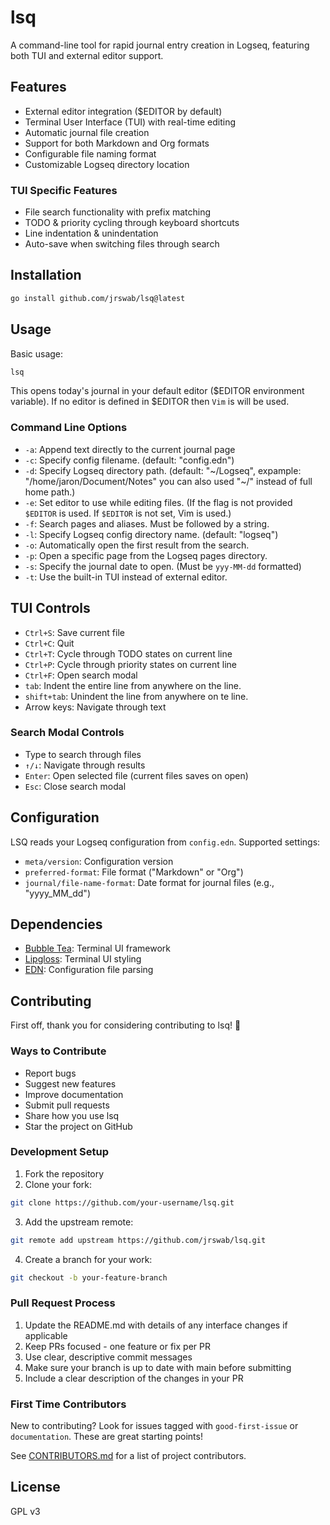 # lsq

A command-line tool for rapid journal entry creation in Logseq, featuring both TUI and external editor support.

## Features
- External editor integration ($EDITOR by default)
- Terminal User Interface (TUI) with real-time editing
- Automatic journal file creation
- Support for both Markdown and Org formats
- Configurable file naming format
- Customizable Logseq directory location

### TUI Specific Features
- File search functionality with prefix matching
- TODO & priority cycling through keyboard shortcuts
- Line indentation & unindentation
- Auto-save when switching files through search

## Installation

```bash
go install github.com/jrswab/lsq@latest
```

## Usage

Basic usage:
```bash
lsq
```

This opens today's journal in your default editor ($EDITOR environment variable).
If no editor is defined in $EDITOR then `Vim` is will be used.

### Command Line Options

- `-a`: Append text directly to the current journal page
- `-c`: Specify config filename. (default: "config.edn")
- `-d`: Specify Logseq directory path. (default: "~/Logseq", expample: "/home/jaron/Document/Notes" you can also used "~/" instead of full home path.)
- `-e`: Set editor to use while editing files. (If the flag is not provided `$EDITOR` is used. If `$EDITOR` is not set, Vim is used.)
- `-f`: Search pages and aliases. Must be followed by a string.
- `-l`: Specify Logseq config directory name. (default: "logseq")
- `-o`: Automatically open the first result from the search.
- `-p`: Open a specific page from the Logseq pages directory.
- `-s`: Specify the journal date to open. (Must be `yyy-MM-dd` formatted)
- `-t`: Use the built-in TUI instead of external editor.

## TUI Controls

- `Ctrl+S`: Save current file
- `Ctrl+C`: Quit
- `Ctrl+T`: Cycle through TODO states on current line
- `Ctrl+P`: Cycle through priority states on current line
- `Ctrl+F`: Open search modal
- `tab`: Indent the entire line from anywhere on the line.
- `shift+tab`: Unindent the line from anywhere on te line.
- Arrow keys: Navigate through text

### Search Modal Controls

- Type to search through files
- `↑/↓`: Navigate through results
- `Enter`: Open selected file (current files saves on open)
- `Esc`: Close search modal

## Configuration

LSQ reads your Logseq configuration from `config.edn`. Supported settings:

- `meta/version`: Configuration version
- `preferred-format`: File format ("Markdown" or "Org")
- `journal/file-name-format`: Date format for journal files (e.g., "yyyy_MM_dd")

## Dependencies

- [Bubble Tea](https://github.com/charmbracelet/bubbletea): Terminal UI framework
- [Lipgloss](https://github.com/charmbracelet/lipgloss): Terminal UI styling
- [EDN](https://olympos.io/encoding/edn): Configuration file parsing

## Contributing

First off, thank you for considering contributing to lsq! 🎉

### Ways to Contribute

- Report bugs
- Suggest new features
- Improve documentation
- Submit pull requests
- Share how you use lsq
- Star the project on GitHub

### Development Setup

1. Fork the repository
2. Clone your fork:
```bash
git clone https://github.com/your-username/lsq.git
```
3. Add the upstream remote:
```bash
git remote add upstream https://github.com/jrswab/lsq.git
```
4. Create a branch for your work:
```bash
git checkout -b your-feature-branch
```

### Pull Request Process

1. Update the README.md with details of any interface changes if applicable
2. Keep PRs focused - one feature or fix per PR
3. Use clear, descriptive commit messages
4. Make sure your branch is up to date with main before submitting
5. Include a clear description of the changes in your PR

### First Time Contributors

New to contributing? Look for issues tagged with `good-first-issue` or `documentation`. These are great starting points!

See [CONTRIBUTORS.md](CONTRIBUTORS.md) for a list of project contributors.

## License

GPL v3
